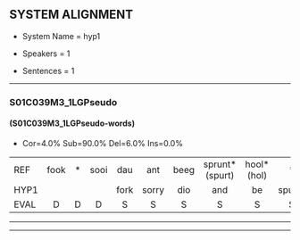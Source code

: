 
## SYSTEM ALIGNMENT

- System Name = hyp1

- Speakers = 1

- Sentences = 1

---

### S01C039M3_1LGPseudo

#### (S01C039M3_1LGPseudo-words)

- Cor=4.0%	Sub=90.0%	Del=6.0%	Ins=0.0%

|  |  |  |  |  |  |  |  |  |  |  |  |  |  |  |  |  |  |  |  |  |  |  |  |  |  |  |  |  |  |  |  |  |  |  |  |  |  |  |  |  |  |  |  |  |  |  |  |  |  |  |
|:--- |:---:|:---:|:---:|:---:|:---:|:---:|:---:|:---:|:---:|:---:|:---:|:---:|:---:|:---:|:---:|:---:|:---:|:---:|:---:|:---:|:---:|:---:|:---:|:---:|:---:|:---:|:---:|:---:|:---:|:---:|:---:|:---:|:---:|:---:|:---:|:---:|:---:|:---:|:---:|:---:|:---:|:---:|:---:|:---:|:---:|:---:|:---:|:---:|:---:|:---:|
| REF | fook | * | sooi | dau | ant | beeg | sprunt*(spurt) | hool*(hol) | * | * | * | * | larst | * | vout*(fout) | zwoei | fam | rachts | vaap | sprieuw | keng | swoers | * | doer | plirt | jien | * | blard | guul | hoekt | neeuw | noork*(noord) | vid | zans | leum | haans*(hans) | spaai | sjalt | heik | sank | roen*(riet) | frijk | eem | schard*(schar) | grek | dron | * | snaaf | * | stuid |
| HYP1 |  |  |  | fork | sorry | dio | and | be | spuurt | hoe | lar | la | u | laast | vot | swo | fan | rakt | vap | sprie | ten | sprons | de | dourv | pleert | ll | mm | pelart | giel | hoopt | nee | noor | vit | zans | l | hans | spayv | chiant | huk | sak | ried | frijk | één | schar | grik | drom | skra | sche | maaf | sstuit |
| EVAL | D | D | D | S | S | S | S | S | S | S | S | S | S | S | S | S | S | S | S | S | S | S | S | S | S | S | S | S | S | S | S | S | S |  | S | S | S | S | S | S | S |  | S | S | S | S | S | S | S | S |
---

---
